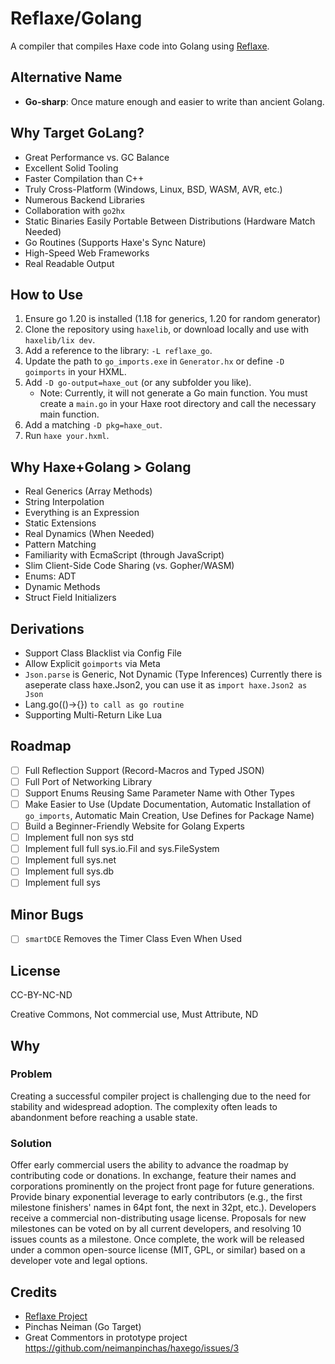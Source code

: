 # Reflaxe/Golang

A compiler that compiles Haxe code into Golang using [Reflaxe](https://github.com/RobertBorghese/reflaxe).

## Alternative Name
- **Go-sharp**: Once mature enough and easier to write than ancient Golang.

## Why Target GoLang?
- Great Performance vs. GC Balance
- Excellent Solid Tooling
- Faster Compilation than C++
- Truly Cross-Platform (Windows, Linux, BSD, WASM, AVR, etc.)
- Numerous Backend Libraries
- Collaboration with `go2hx`
- Static Binaries Easily Portable Between Distributions (Hardware Match Needed)
- Go Routines (Supports Haxe's Sync Nature)
- High-Speed Web Frameworks
- Real Readable Output

## How to Use
1. Ensure go 1.20 is installed (1.18 for generics, 1.20 for random generator)
2. Clone the repository using `haxelib`, or download locally and use with `haxelib/lix dev`.
3. Add a reference to the library: `-L reflaxe_go`.
4. Update the path to `go_imports.exe` in `Generator.hx` or define `-D goimports` in your HXML.
5. Add `-D go-output=haxe_out` (or any subfolder you like).
   - Note: Currently, it will not generate a Go main function. You must create a `main.go` in your Haxe root directory and call the necessary main function.
6. Add a matching `-D pkg=haxe_out`.
7. Run `haxe your.hxml`.

## Why Haxe+Golang > Golang
- Real Generics (Array Methods)
- String Interpolation
- Everything is an Expression
- Static Extensions
- Real Dynamics (When Needed)
- Pattern Matching
- Familiarity with EcmaScript (through JavaScript)
- Slim Client-Side Code Sharing (vs. Gopher/WASM)
- Enums: ADT
- Dynamic Methods
- Struct Field Initializers
## Derivations
- Support Class Blacklist via Config File
- Allow Explicit `goimports` via Meta
- `Json.parse` is Generic, Not Dynamic (Type Inferences) Currently there is aseperate class haxe.Json2, you can use it as `import haxe.Json2 as Json`
- Lang.go(()->{}) `to call as go routine`
- Supporting Multi-Return Like Lua

## Roadmap
- [ ] Full Reflection Support (Record-Macros and Typed JSON)
- [ ] Full Port of Networking Library
- [ ] Support Enums Reusing Same Parameter Name with Other Types
- [ ] Make Easier to Use (Update Documentation, Automatic Installation of `go_imports`, Automatic Main Creation, Use Defines for Package Name)
- [ ] Build a Beginner-Friendly Website for Golang Experts
- [ ] Implement full non sys std
- [ ] Implement full full sys.io.Fil and sys.FileSystem
- [ ] Implement full sys.net
- [ ] Implement full sys.db
- [ ] Implement full sys

## Minor Bugs
- [ ] `smartDCE` Removes the Timer Class Even When Used

## License
CC-BY-NC-ND

Creative Commons, Not commercial use, Must Attribute, ND

## Why
### Problem
Creating a successful compiler project is challenging due to the need for stability and widespread adoption. The complexity often leads to abandonment before reaching a usable state.

### Solution
Offer early commercial users the ability to advance the roadmap by contributing code or donations. In exchange, feature their names and corporations prominently on the project front page for future generations. Provide binary exponential leverage to early contributors (e.g., the first milestone finishers' names in 64pt font, the next in 32pt, etc.). Developers receive a commercial non-distributing usage license. Proposals for new milestones can be voted on by all current developers, and resolving 10 issues counts as a milestone. Once complete, the work will be released under a common open-source license (MIT, GPL, or similar) based on a developer vote and legal options.

## Credits
- [Reflaxe Project](https://github.com/RobertBorghese/reflaxe)
- Pinchas Neiman (Go Target)
- Great Commentors in prototype project https://github.com/neimanpinchas/haxego/issues/3
